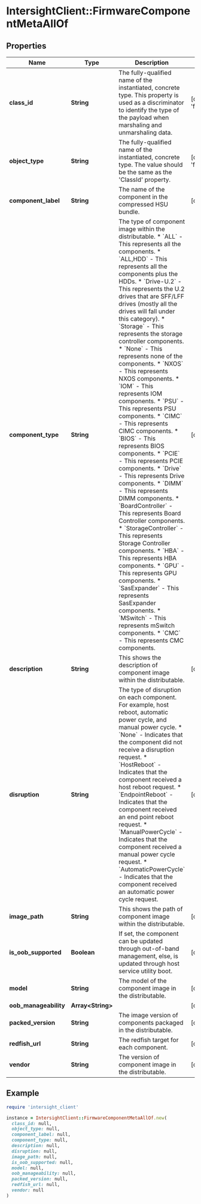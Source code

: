 # IntersightClient::FirmwareComponentMetaAllOf

## Properties

| Name | Type | Description | Notes |
| ---- | ---- | ----------- | ----- |
| **class_id** | **String** | The fully-qualified name of the instantiated, concrete type. This property is used as a discriminator to identify the type of the payload when marshaling and unmarshaling data. | [default to &#39;firmware.ComponentMeta&#39;] |
| **object_type** | **String** | The fully-qualified name of the instantiated, concrete type. The value should be the same as the &#39;ClassId&#39; property. | [default to &#39;firmware.ComponentMeta&#39;] |
| **component_label** | **String** | The name of the component in the compressed HSU bundle. | [optional] |
| **component_type** | **String** | The type of component image within the distributable. * &#x60;ALL&#x60; - This represents all the components. * &#x60;ALL,HDD&#x60; - This represents all the components plus the HDDs. * &#x60;Drive-U.2&#x60; - This represents the U.2 drives that are SFF/LFF drives (mostly all the drives will fall under this category). * &#x60;Storage&#x60; - This represents the storage controller components. * &#x60;None&#x60; - This represents none of the components. * &#x60;NXOS&#x60; - This represents NXOS components. * &#x60;IOM&#x60; - This represents IOM components. * &#x60;PSU&#x60; - This represents PSU components. * &#x60;CIMC&#x60; - This represents CIMC components. * &#x60;BIOS&#x60; - This represents BIOS components. * &#x60;PCIE&#x60; - This represents PCIE components. * &#x60;Drive&#x60; - This represents Drive components. * &#x60;DIMM&#x60; - This represents DIMM components. * &#x60;BoardController&#x60; - This represents Board Controller components. * &#x60;StorageController&#x60; - This represents Storage Controller components. * &#x60;HBA&#x60; - This represents HBA components. * &#x60;GPU&#x60; - This represents GPU components. * &#x60;SasExpander&#x60; - This represents SasExpander components. * &#x60;MSwitch&#x60; - This represents mSwitch components. * &#x60;CMC&#x60; - This represents CMC components. | [optional][default to &#39;ALL&#39;] |
| **description** | **String** | This shows the description of component image within the distributable. | [optional] |
| **disruption** | **String** | The type of disruption on each component. For example, host reboot, automatic power cycle, and manual power cycle. * &#x60;None&#x60; - Indicates that the component did not receive a disruption request. * &#x60;HostReboot&#x60; - Indicates that the component received a host reboot request. * &#x60;EndpointReboot&#x60; - Indicates that the component received an end point reboot request. * &#x60;ManualPowerCycle&#x60; - Indicates that the component received a manual power cycle request. * &#x60;AutomaticPowerCycle&#x60; - Indicates that the component received an automatic power cycle request. | [optional][default to &#39;None&#39;] |
| **image_path** | **String** | This shows the path of component image within the distributable. | [optional] |
| **is_oob_supported** | **Boolean** | If set, the component can be updated through out-of-band management, else, is updated through host service utility boot. | [optional] |
| **model** | **String** | The model of the component image in the distributable. | [optional] |
| **oob_manageability** | **Array&lt;String&gt;** |  | [optional] |
| **packed_version** | **String** | The image version of components packaged in the distributable. | [optional] |
| **redfish_url** | **String** | The redfish target for each component. | [optional] |
| **vendor** | **String** | The version of component image in the distributable. | [optional] |

## Example

```ruby
require 'intersight_client'

instance = IntersightClient::FirmwareComponentMetaAllOf.new(
  class_id: null,
  object_type: null,
  component_label: null,
  component_type: null,
  description: null,
  disruption: null,
  image_path: null,
  is_oob_supported: null,
  model: null,
  oob_manageability: null,
  packed_version: null,
  redfish_url: null,
  vendor: null
)
```

